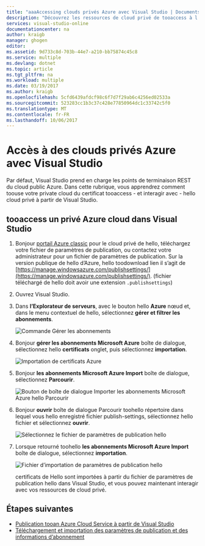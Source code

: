 ```yaml
---
title: "aaaAccessing clouds privés Azure avec Visual Studio | Documents Microsoft"
description: "Découvrez les ressources de cloud privé de tooaccess à l’aide de Visual Studio."
services: visual-studio-online
documentationcenter: na
author: kraigb
manager: ghogen
editor: 
ms.assetid: 9d733c8d-703b-44e7-a210-bb75874c45c8
ms.service: multiple
ms.devlang: dotnet
ms.topic: article
ms.tgt_pltfrm: na
ms.workload: multiple
ms.date: 03/19/2017
ms.author: kraigb
ms.openlocfilehash: 5cfd6439afdcf98c6f7d7f29ab6c4256ed02533a
ms.sourcegitcommit: 523283cc1b3c37c428e77850964dc1c33742c5f0
ms.translationtype: MT
ms.contentlocale: fr-FR
ms.lasthandoff: 10/06/2017
---
```

# <a name="accessing-private-azure-clouds-with-visual-studio"></a>Accès à des clouds privés Azure avec Visual Studio
Par défaut, Visual Studio prend en charge les points de terminaison REST du cloud public Azure. Dans cette rubrique, vous apprendrez comment toouse votre private cloud du certificat tooaccess - et interagir avec - hello cloud privé à partir de Visual Studio.

## <a name="tooaccess-a-private-azure-cloud-in-visual-studio"></a>tooaccess un privé Azure cloud dans Visual Studio
1. Bonjour [portail Azure classic](http://go.microsoft.com/fwlink/?LinkID=213885) pour le cloud privé de hello, téléchargez votre fichier de paramètres de publication, ou contactez votre administrateur pour un fichier de paramètres de publication. Sur la version publique de hello d’Azure, hello toodownload lien il s’agit de [https://manage.windowsazure.com/publishsettings/](https://manage.windowsazure.com/publishsettings/). (fichier téléchargé de hello doit avoir une extension `.publishsettings`)

1. Ouvrez Visual Studio.

1. Dans **l’Explorateur de serveurs**, avec le bouton hello **Azure** nœud et, dans le menu contextuel de hello, sélectionnez **gérer et filtrer les abonnements**.
   
    ![Commande Gérer les abonnements](./media/vs-azure-tools-access-private-azure-clouds-with-visual-studio/IC790778.png)

1. Bonjour **gérer les abonnements Microsoft Azure** boîte de dialogue, sélectionnez hello **certificats** onglet, puis sélectionnez **importation**.
   
    ![Importation de certificats Azure](./media/vs-azure-tools-access-private-azure-clouds-with-visual-studio/IC790779.png)

1. Bonjour **les abonnements Microsoft Azure Import** boîte de dialogue, sélectionnez **Parcourir**.

    ![Bouton de boîte de dialogue Importer les abonnements Microsoft Azure hello Parcourir](./media/vs-azure-tools-access-private-azure-clouds-with-visual-studio/browse-button.png)

1. Bonjour **ouvrir** boîte de dialogue Parcourir toohello répertoire dans lequel vous hello enregistré fichier publish-settings, sélectionnez hello fichier et sélectionnez **ouvrir**.

    ![Sélectionnez le fichier de paramètres de publication hello](./media/vs-azure-tools-access-private-azure-clouds-with-visual-studio/select-publish-settings-file.png)

1. Lorsque retourné toohello **les abonnements Microsoft Azure Import** boîte de dialogue, sélectionnez **importation**.

    ![Fichier d’importation de paramètres de publication hello](./media/vs-azure-tools-access-private-azure-clouds-with-visual-studio/IC790780.png)

    certificats de Hello sont importées à partir du fichier de paramètres de publication hello dans Visual Studio, et vous pouvez maintenant interagir avec vos ressources de cloud privé.
   
## <a name="next-steps"></a>Étapes suivantes
- [Publication tooan Azure Cloud Service à partir de Visual Studio](https://msdn.microsoft.com/library/azure/ee460772.aspx)
- [Téléchargement et importation des paramètres de publication et des informations d’abonnement](https://msdn.microsoft.com/library/dn385850\(v=nav.70\).aspx)
